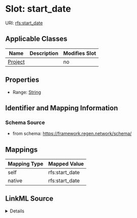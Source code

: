 

# Slot: start_date

URI: [rfs:start_date](https://framework.regen.network/schema/start_date)



<!-- no inheritance hierarchy -->





## Applicable Classes

| Name | Description | Modifies Slot |
| --- | --- | --- |
| [Project](Project.md) |  |  no  |







## Properties

* Range: [String](String.md)





## Identifier and Mapping Information







### Schema Source


* from schema: https://framework.regen.network/schema/




## Mappings

| Mapping Type | Mapped Value |
| ---  | ---  |
| self | rfs:start_date |
| native | rfs:start_date |




## LinkML Source

<details>
```yaml
name: start_date
from_schema: https://framework.regen.network/schema/
rank: 1000
alias: start_date
owner: Project
domain_of:
- Project
range: string

```
</details>